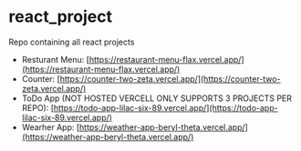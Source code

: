 # react_project
Repo containing all react projects

* Resturant Menu: [https://restaurant-menu-flax.vercel.app/](https://restaurant-menu-flax.vercel.app/)
* Counter: [https://counter-two-zeta.vercel.app/](https://counter-two-zeta.vercel.app/)
* ToDo App (NOT HOSTED VERCELL ONLY SUPPORTS 3 PROJECTS PER REPO): [https://todo-app-lilac-six-89.vercel.app/](https://todo-app-lilac-six-89.vercel.app/)
* Wearher App: [https://weather-app-beryl-theta.vercel.app/](https://weather-app-beryl-theta.vercel.app/)
